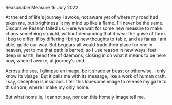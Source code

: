 Reasonable Measure
16 July 2022

At the end of life's journey
I awoke, not aware yet
of where my road had taken me,
but brightness lit my mind up
like a flame. I'll never be the same.
Discursive Reason failed us. Here we wait
for some new measure to make chaos
something straight, without demanding
that it wear the guise of form.
I beg to differ, if by differing
I bring new thoughts to table,
and as far as I am able,
guide our way. But beggars all
would trade their place for one
in heaven, yet to me that path is barred,
so I use reason in new ways,
feet deep in earth, head free of daemons,
closing in on what it means to be here now,
where I awoke, at journey's end.

Across the sea, I glimpse an image,
be it shade or beast or otherwise,
I only know its visage.
But it calls me with its message,
like a work of human craft.
I say, deception is insidious.
I tell this lonesome image
to release my gaze to this shore,
where I make my only home.

But what home is, I cannot say,
nor can this homely image tell me.  